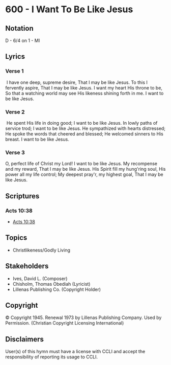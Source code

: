 # 600 - I Want To Be Like Jesus

## Notation

D - 6/4 on 1 - MI

## Lyrics

### Verse 1

 I have one deep, supreme desire, That I may be like Jesus. To this I fervently aspire, That I may be like Jesus. I want my heart His throne to be, So that a watching world may see His likeness shining forth in me. I want to be like Jesus.

### Verse 2

 He spent His life in doing good; I want to be like Jesus. In lowly paths of service trod; I want to be like Jesus. He sympathized with hearts distressed; He spoke the words that cheered and blessed; He welcomed sinners to His breast. I want to be like Jesus. 

### Verse 3

O, perfect life of Christ my Lord! I want to be like Jesus. My recompense and my reward, That I may be like Jesus. His Spirit fill my hung'ring soul, His power all my life control; My deepest pray'r, my highest goal, That I may be like Jesus.


## Scriptures

### Acts 10:38

- [Acts 10:38](https://www.biblegateway.com/passage/?search=Acts%2010%3A38)


## Topics

- Christlikeness/Godly Living

## Stakeholders

- Ives, David L. (Composer)
- Chisholm, Thomas Obediah (Lyricist)
- Lillenas Publishing Co. (Copyright Holder)

## Copyright

© Copyright 1945. Renewal 1973 by Lillenas Publishing Company. Used by Permission.
(Christian Copyright Licensing International)

## Disclaimers

User(s) of this hymn must have a license with CCLI and accept the responsibility of reporting its usage to CCLI.

